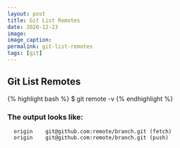 ```yaml
---
layout: post
title: Git List Remotes
date: 2020-12-23
image:
image_caption:
permalink: git-list-remotes
tags: [git]
---
```


## Git List Remotes

{% highlight bash %}
  $ git remote -v
{% endhighlight %}

### The output looks like:

```
  origin	git@github.com:remote/branch.git (fetch)
  origin	git@github.com:remote/branch.git (push)
```
